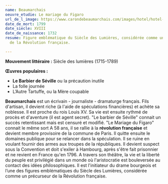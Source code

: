 ```yaml
---
name: Beaumarchais
oeuvre_etudie: Le mariage du Figaro
url_de_l_image: https://www.carondebeaumarchais.com/images/hotel/hotel-1.jpg
date_de_mort: 1799
date_siecle: XVIII
date_de_naissance: 1732
resume: Figure emblématique du Siècle des Lumières, considérée comme un précurseur
  de la Révolution française.

---
```

**Mouvement littéraire :** Siècle des lumières (1715-1789)

**Œuvres populaires :**

* **Le Barbier de Séville** ou la précaution inutile
* La folle journée 
* L’Autre Tartuffe, ou la Mère coupable

**Beaumarchais** est un écrivain - journaliste - dramaturge français. Fils d'artisan, il devient riche (à l'aide de spéculations financières) et achète sa noblesse. Il est proche du rois Louis XV. Sa vie est ensuite rythmé de procès et d'aventure (il est agent secret). "Le barbier de Séville" connait un succès retentissant mais est censuré et modifié. "Le Mariage du Figaro" connait le même sort A 58 ans, il se rallie à la **révolution française** et devient membre provisoire de la commune de Paris. Il quitte ensuite le domaines publique pour se relancer dans la spéculation. Il se ruine en voulant fournir des armes aux troupes de la républiques. Il devient suspect sous la Convention et doit s'exiler à Hambourg, après s'être fait prisonnier et ne revient en France qu'en 1796. A travers son théâtre, la vie et la liberté du peuple est privilégié dans un monde où l'aristocratie est bouleversée au contact des idées philosophiques. Il est l'initiateur du drame bourgeois et l’une des figures emblématiques du Siècle des Lumières, considérée comme un précurseur de la Révolution française.